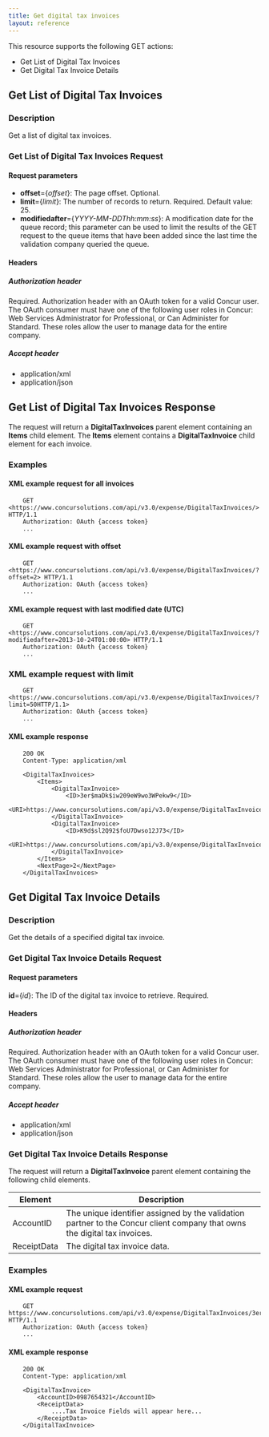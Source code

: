 ```yaml
---
title: Get digital tax invoices
layout: reference
---
```



This resource supports the following GET actions:

* Get List of Digital Tax Invoices 
* Get Digital Tax Invoice Details

## Get List of Digital Tax Invoices

### Description

Get a list of digital tax invoices.

### Get List of Digital Tax Invoices Request

#### Request parameters

* **offset**={*offset*}: The page offset. Optional.
* **limit**={*limit*}: The number of records to return. Required. Default value: 25.
* **modifiedafter**={*YYYY-MM-DDThh:mm:ss*}: A modification date for the queue record; this parameter can be used to limit the results of the GET request to the queue items that have been added since the last time the validation company queried the queue. 

#### Headers

##### Authorization header

Required. Authorization header with an OAuth token for a valid Concur user. The OAuth consumer must have one of the following user roles in Concur: Web Services Administrator for Professional, or Can Administer for Standard. These roles allow the user to manage data for the entire company.

##### Accept header

* application/xml
* application/json

## Get List of Digital Tax Invoices Response

The request will return a **DigitalTaxInvoices** parent element containing an **Items** child element. The **Items** element contains a **DigitalTaxInvoice** child element for each invoice.

### Examples

#### XML example request for all invoices  

```
    GET <https://www.concursolutions.com/api/v3.0/expense/DigitalTaxInvoices/> HTTP/1.1  
    Authorization: OAuth {access token}
    ...
```

#### XML example request with offset

```
    GET <https://www.concursolutions.com/api/v3.0/expense/DigitalTaxInvoices/?offset=2> HTTP/1.1  
    Authorization: OAuth {access token}
    ...
```

#### XML example request with last modified date (UTC)

```
    GET <https://www.concursolutions.com/api/v3.0/expense/DigitalTaxInvoices/?modifiedafter=2013-10-24T01:00:00> HTTP/1.1  
    Authorization: OAuth {access token}
    ...
```

### XML example request with limit

```
    GET <https://www.concursolutions.com/api/v3.0/expense/DigitalTaxInvoices/?limit=50HTTP/1.1>
    Authorization: OAuth {access token}
    ...
```

#### XML example response  
```
    200 OK
    Content-Type: application/xml

    <DigitalTaxInvoices>
        <Items>
            <DigitalTaxInvoice>
                <ID>3er$maDk$iw209eW9wo3WPekw9</ID>
                <URI>https://www.concursolutions.com/api/v3.0/expense/DigitalTaxInvoices/3er$maDk$iw209eW9wo3WPekw9</URI>
            </DigitalTaxInvoice>
            <DigitalTaxInvoice>
                <ID>K9d$sl2Q92$foU7Dwso12J73</ID>
                <URI>https://www.concursolutions.com/api/v3.0/expense/DigitalTaxInvoices/K9d$sl2Q92$foU7Dwso12J73</URI>
            </DigitalTaxInvoice>
        </Items>
        <NextPage>2</NextPage>
    </DigitalTaxInvoices>
```

## Get Digital Tax Invoice Details

### Description
Get the details of a specified digital tax invoice.

### Get Digital Tax Invoice Details Request

#### Request parameters

**id**={*id*}: The ID of the digital tax invoice to retrieve. Required.

#### Headers

##### Authorization header

Required. Authorization header with an OAuth token for a valid Concur user. The OAuth consumer must have one of the following user roles in Concur: Web Services Administrator for Professional, or Can Administer for Standard. These roles allow the user to manage data for the entire company.

##### Accept header

* application/xml
* application/json

### Get Digital Tax Invoice Details Response

The request will return a **DigitalTaxInvoice** parent element containing the following child elements.

| Element | Description |
|-----------------------|-------------------------------------|
| AccountID  |  The unique identifier assigned by the validation partner to the Concur client company that owns the digital tax invoices.  |
| ReceiptData  |  The digital tax invoice data.   |

### Examples

####  XML example request

```
    GET https://www.concursolutions.com/api/v3.0/expense/DigitalTaxInvoices/3er$maDk$iw209eW9wo3WPekw9 HTTP/1.1
    Authorization: OAuth {access token}
    ...
```

####  XML example response

```
    200 OK
    Content-Type: application/xml

    <DigitalTaxInvoice>
        <AccountID>0987654321</AccountID>
        <ReceiptData>
            ....Tax Invoice Fields will appear here...
        </ReceiptData>
    </DigitalTaxInvoice>
```

